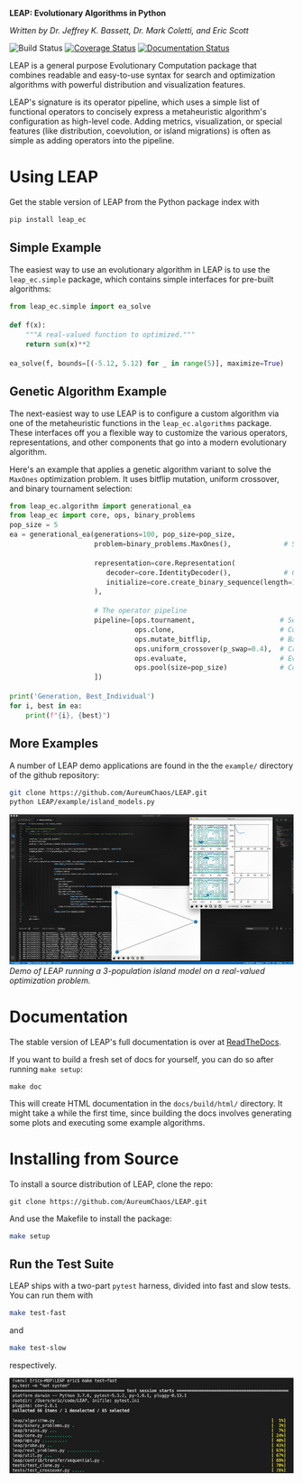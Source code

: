 **LEAP: Evolutionary Algorithms in Python**

*Written by Dr. Jeffrey K. Bassett, Dr. Mark Coletti, and Eric Scott*

![Build Status](https://travis-ci.org/AureumChaos/LEAP.svg?branch=master)
[![Coverage Status](https://coveralls.io/repos/github/AureumChaos/LEAP/badge.svg?branch=master)](https://coveralls.io/github/AureumChaos/LEAP?branch=master)
[![Documentation Status](https://readthedocs.org/projects/leap-gmu/badge/?version=latest)](https://leap-gmu.readthedocs.io/en/latest/?badge=latest)

LEAP is a general purpose Evolutionary Computation package that combines 
readable and easy-to-use syntax for search and optimization algorithms with 
powerful distribution and visualization features.

LEAP's signature is its operator pipeline, which uses a simple list of 
functional operators to concisely express a metaheuristic algorithm's 
configuration as high-level code.  Adding metrics, visualization, or 
special features (like distribution, coevolution, or island migrations)
is often as simple as adding operators into the pipeline.


# Using LEAP

Get the stable version of LEAP from the Python package index with

```bash
pip install leap_ec
```

## Simple Example

The easiest way to use an evolutionary algorithm in LEAP is to use the 
`leap_ec.simple` package, which contains simple interfaces for pre-built
algorithms:

```Python
from leap_ec.simple import ea_solve

def f(x):
    """A real-valued function to optimized."""
    return sum(x)**2

ea_solve(f, bounds=[(-5.12, 5.12) for _ in range(5)], maximize=True)
```

## Genetic Algorithm Example

The next-easiest way to use LEAP is to configure a custom algorithm via one 
of the metaheuristic functions in the `leap_ec.algorithms` package.  These 
interfaces off you a flexible way to customize the various operators, 
representations, and other components that go into a modern evolutionary 
algorithm.

Here's an example that applies a genetic algorithm variant to solve the 
`MaxOnes` optimization problem.  It uses bitflip mutation, uniform crossover, 
and binary tournament selection:

```Python
from leap_ec.algorithm import generational_ea
from leap_ec import core, ops, binary_problems
pop_size = 5
ea = generational_ea(generations=100, pop_size=pop_size,
                     problem=binary_problems.MaxOnes(),             # Solve a MaxOnes Boolean optimization problem
                     
                     representation=core.Representation(
                        decoder=core.IdentityDecoder(),             # Genotype and phenotype are the same for this task
                        initialize=core.create_binary_sequence(length=10)  # Initial genomes are random binary sequences
                     ),

                     # The operator pipeline
                     pipeline=[ops.tournament,                     # Select parents via tournament selection
                               ops.clone,                          # Copy them (just to be safe)
                               ops.mutate_bitflip,                 # Basic mutation: defaults to a 1/L mutation rate
                               ops.uniform_crossover(p_swap=0.4),  # Crossover with a 40% chance of swapping each gene
                               ops.evaluate,                       # Evaluate fitness
                               ops.pool(size=pop_size)             # Collect offspring into a new population
                     ])

print('Generation, Best_Individual')
for i, best in ea:
    print(f"{i}, {best}")
```

## More Examples

A number of LEAP demo applications are found in the the `example/` directory of the github repository:

```bash
git clone https://github.com/AureumChaos/LEAP.git
python LEAP/example/island_models.py
```

![Demo of LEAP running a 3-population island model on a real-valued optimization problem.](_static/island_model_animation.gif)
*Demo of LEAP running a 3-population island model on a real-valued optimization problem.*


# Documentation

The stable version of LEAP's full documentation is over at [ReadTheDocs](https://leap_gmu.readthedocs.io/).

If you want to build a fresh set of docs for yourself, you can do so after running `make setup`:

```
make doc
```

This will create HTML documentation in the `docs/build/html/` directory.  It might take a while the first time,
since building the docs involves generating some plots and executing some example algorithms.


# Installing from Source

To install a source distribution of LEAP, clone the repo:

```
git clone https://github.com/AureumChaos/LEAP.git
```

And use the Makefile to install the package:

```bash
make setup
```

## Run the Test Suite

LEAP ships with a two-part `pytest` harness, divided into fast and slow tests.  You can run them with 

```bash
make test-fast
```
and 

```bash
make test-slow
```

respectively.

![pytest output example](_static/pytest_output.png)


